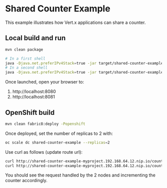 # Shared Counter Example

This example illustrates how Vert.x applications can share a counter.


## Local build and run

```bash
mvn clean package

# In a first shell
java -Djava.net.preferIPv4Stack=true -jar target/shared-counter-example-1.0-SNAPSHOT.jar
# In a second shell
java -Djava.net.preferIPv4Stack=true -jar target/shared-counter-example-1.0-SNAPSHOT.jar --conf="{\"port\":8081}" 
```

Once launched, open your browser to:

1. http://localhost:8080
2. http://localhost:8081

## OpenShift build

```bash
mvn clean fabric8:deploy -Popenshift
```

Once deployed, set the number of replicas to 2 with:
```bash
oc scale dc shared-counter-example --replicas=2
```

Use curl as follows (update route url):

```bash
curl http://shared-counter-example-myproject.192.168.64.12.nip.io/counter/inc
curl http://shared-counter-example-myproject.192.168.64.12.nip.io/counter/inc
```

You should see the request handled by the 2 nodes and incrementing the counter accordingly.